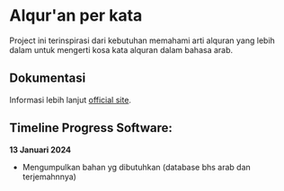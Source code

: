 # Alqur'an per kata

Project ini terinspirasi dari kebutuhan memahami arti alquran yang lebih dalam untuk mengerti kosa kata alquran dalam bahasa arab.

## Dokumentasi
Informasi lebih lanjut [official site](http://alquran.devinc.website).

## Timeline Progress Software:
**13 Januari 2024**
- Mengumpulkan bahan yg dibutuhkan (database bhs arab dan terjemahnnya)